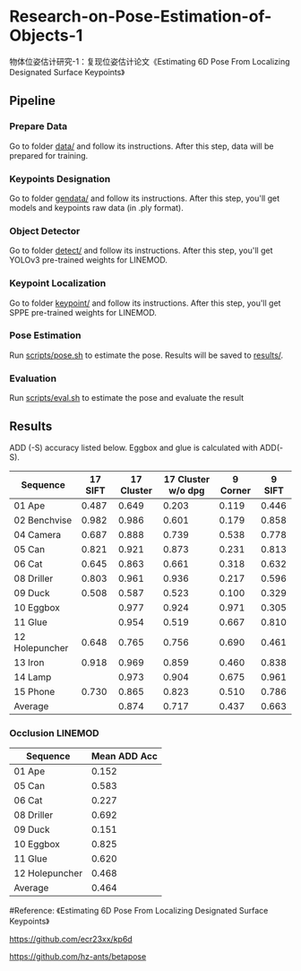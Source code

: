 # Research-on-Pose-Estimation-of-Objects-1
物体位姿估计研究-1：复现位姿估计论文《Estimating 6D Pose From Localizing Designated Surface Keypoints》

## Pipeline

### Prepare Data

Go to folder [data/](./data) and follow its instructions. After this step, data will be prepared for training.

### Keypoints Designation

Go to folder [gendata/](./gendata) and follow its instructions. After this step, you'll get models and keypoints raw data (in .ply format).

### Object Detector

Go to folder [detect/](./detect) and follow its instructions. After this step, you'll get YOLOv3 pre-trained weights for LINEMOD.

### Keypoint Localization

Go to folder [keypoint/](./keypoint) and follow its instructions. After this step, you'll get SPPE pre-trained weights for LINEMOD.

### Pose Estimation

Run [scripts/pose.sh](./scripts/pose.sh) to estimate the pose. Results will be saved to [results/](results/).

### Evaluation

Run [scripts/eval.sh](scripts/eval.sh) to estimate the pose and evaluate the result

## Results

ADD (-S) accuracy listed below. Eggbox and glue is calculated with ADD(-S).

| Sequence       | 17 SIFT | 17 Cluster | 17 Cluster w/o dpg | 9 Corner | 9 SIFT |
| -------------- | ------- | ---------- | ------------------ | -------- | ------ |
| 01 Ape         | 0.487   | 0.649      | 0.203              | 0.119    | 0.446  |
| 02 Benchvise   | 0.982   | 0.986      | 0.601              | 0.179    | 0.858  |
| 04 Camera      | 0.687   | 0.888      | 0.739              | 0.538    | 0.778  |
| 05 Can         | 0.821   | 0.921      | 0.873              | 0.231    | 0.813  |
| 06 Cat         | 0.645   | 0.863      | 0.661              | 0.318    | 0.632  |
| 08 Driller     | 0.803   | 0.961      | 0.936              | 0.217    | 0.596  |
| 09 Duck        | 0.508   | 0.587      | 0.523              | 0.100    | 0.329  |
| 10 Eggbox      |         | 0.977      | 0.924              | 0.971    | 0.305  |
| 11 Glue        |         | 0.954      | 0.519              | 0.667    | 0.810  |
| 12 Holepuncher | 0.648   | 0.765      | 0.756              | 0.690    | 0.461  |
| 13 Iron        | 0.918   | 0.969      | 0.859              | 0.460    | 0.838  |
| 14 Lamp        |         | 0.973      | 0.904              | 0.675    | 0.961  |
| 15 Phone       | 0.730   | 0.865      | 0.823              | 0.510    | 0.786  |
| Average        |         | 0.874      | 0.717              | 0.437    | 0.663  |

### Occlusion LINEMOD

| Sequence       | Mean ADD Acc |
| -------------- | ------------ |
| 01 Ape         | 0.152        |
| 05 Can         | 0.583        |
| 06 Cat         | 0.227        |
| 08 Driller     | 0.692        |
| 09 Duck        | 0.151        |
| 10 Eggbox      | 0.825        |
| 11 Glue        | 0.620        |
| 12 Holepuncher | 0.468        |
| Average        | 0.464        |

#Reference:
《Estimating 6D Pose From Localizing Designated Surface Keypoints》

https://github.com/ecr23xx/kp6d

https://github.com/hz-ants/betapose
